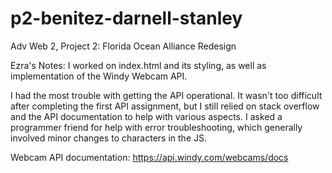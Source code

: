 # p2-benitez-darnell-stanley
Adv Web 2, Project 2: Florida Ocean Alliance Redesign


Ezra's Notes:
I worked on index.html and its styling, as well as implementation of the Windy Webcam API.

I had the most trouble with getting the API operational. It wasn't too difficult after completing the first API assignment, but I still relied on stack overflow and the API documentation to help with various aspects. I asked a programmer friend for help with error troubleshooting, which generally involved minor changes to characters in the JS.

Webcam API documentation:
https://api.windy.com/webcams/docs
